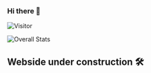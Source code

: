 ### Hi there 👋

![Visitor](https://visitor-badge.laobi.icu/badge?page_id=VivienneSoldier.VivienneSoldier)

![Overall Stats](https://github-readme-stats.vercel.app/api?username=VivienneSoldier&count_private=true&show_icons=true&hide=contribs)


## Webside under construction :hammer_and_wrench:




<!--
**VivienneSoldier/VivienneSoldier** is a ✨ _special_ ✨ repository because its `README.md` (this file) appears on your GitHub profile.

Here are some ideas to get you started:

- 🔭 I’m currently working on ...
- 🌱 I’m currently learning ...
- 👯 I’m looking to collaborate on ...
- 🤔 I’m looking for help with ...
- 💬 Ask me about ...
- 📫 How to reach me: ...
- 😄 Pronouns: ...
- ⚡ Fun fact: ...
-->
